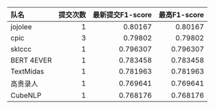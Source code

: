 | 队名       |   提交次数 |   最新提交F1-score |   最高F1-score |
|:-----------|-----------:|-------------------:|---------------:|
| jojolee    |          1 |           0.80167  |       0.80167  |
| cpic       |          3 |           0.79802  |       0.79802  |
| sklccc     |          1 |           0.796307 |       0.796307 |
| BERT 4EVER |          1 |           0.783458 |       0.783458 |
| TextMidas  |          1 |           0.781963 |       0.781963 |
| 高贵录人   |          1 |           0.769641 |       0.769641 |
| CubeNLP    |          1 |           0.768176 |       0.768176 |